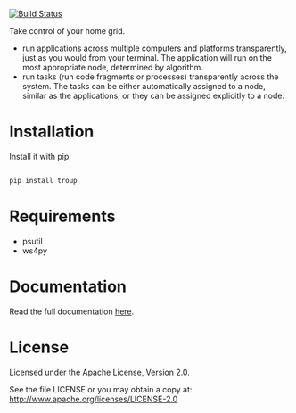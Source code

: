 [![Build Status](https://travis-ci.org/troup-system/troup.svg?branch=master)](https://travis-ci.org/troup-system/troup)


Take control of your home grid.

* run applications across multiple computers and platforms transparently, just as you would from your terminal. The application will run on the most appropriate node, determined by algorithm.
* run tasks (run code fragments or processes) transparently across the system. The tasks can be either automatically assigned to a node, similar as the applications; or they can be assigned explicitly to a node.

Installation
============

Install it with pip:

```bash

pip install troup

```


Requirements
============
* psutil
* ws4py


Documentation
=============
Read the full documentation [here](http://troup.readthedocs.io/en/latest/).


License
=======

Licensed under the Apache License, Version 2.0.

See the file LICENSE or you may obtain a copy at:
   http://www.apache.org/licenses/LICENSE-2.0
